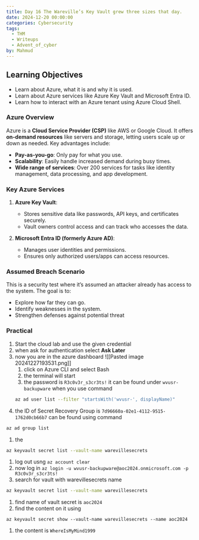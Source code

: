 ```yaml
---
title: Day 16 The Wareville’s Key Vault grew three sizes that day.
date: 2024-12-20 00:00:00
categories: Cybersecurity
tags:
  - THM
  - Writeups
  - Advent_of_cyber
by: Mahmud
---
```


## Learning Objectives

- Learn about Azure, what it is and why it is used.
- Learn about Azure services like Azure Key Vault and Microsoft Entra ID.
- Learn how to interact with an Azure tenant using Azure Cloud Shell.
### Azure Overview

Azure is a **Cloud Service Provider (CSP)** like AWS or Google Cloud. It offers **on-demand resources** like servers and storage, letting users scale up or down as needed. Key advantages include:

- **Pay-as-you-go**: Only pay for what you use.
- **Scalability**: Easily handle increased demand during busy times.
- **Wide range of services**: Over 200 services for tasks like identity management, data processing, and app development.

### Key Azure Services

1. **Azure Key Vault**:
    
    - Stores sensitive data like passwords, API keys, and certificates securely.
    - Vault owners control access and can track who accesses the data.
2. **Microsoft Entra ID (formerly Azure AD)**:
    
    - Manages user identities and permissions.
    - Ensures only authorized users/apps can access resources.

### Assumed Breach Scenario

This is a security test where it’s assumed an attacker already has access to the system. The goal is to:

- Explore how far they can go.
- Identify weaknesses in the system.
- Strengthen defenses against potential threat


### Practical
1. Start the cloud lab and use the given credential
2. when ask for authentication select **Ask Later**
3. now you are in the azure dashboard
   ![[Pasted image 20241227193531.png]]
   1. click on Azure CLI and select Bash
   2. the terminal will start
   3. the password is `R3c0v3r_s3cr3ts!` it can be found under `wvusr-backupware` when you use command 
	```bash
 	az ad user list --filter "startsWith('wvusr-', displayName)"
 	```
 1.  the ID of Secret Recovery Group is `7d96660a-02e1-4112-9515-1762d0cb66b7` can be found using command
```bash
az ad group list
```
1. the 
```bash
az keyvault secret list --vault-name warevillesecrets
```
1. log out usng `az account clear`
2. now log in `az login -u wvusr-backupware@aoc2024.onmicrosoft.com -p R3c0v3r_s3cr3ts!`
3. search for vault with warevillesecrets name 
```bash
az keyvault secret list --vault-name warevillesecrets
```
1. find name of vault secret is `aoc2024`
2.  find the content on it using
```shell-session
az keyvault secret show --vault-name warevillesecrets --name aoc2024
```
1. the content is `WhereIsMyMind1999`